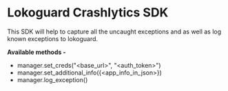 # Lokoguard Crashlytics SDK

This SDK will help to capture all the uncaught exceptions and as well as log known exceptions to lokoguard.

**Available methods -**
- manager.set_creds("<base_url>", "<auth_token>")
- manager.set_additional_info({<app_info_in_json>})
- manager.log_exception(<exception>)